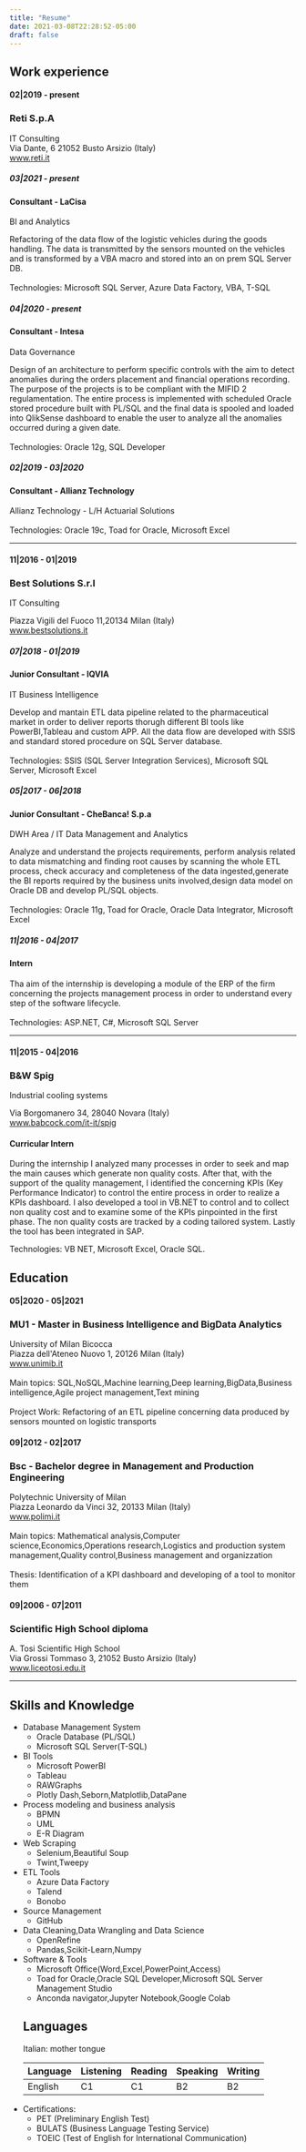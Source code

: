 ```yaml
---
title: "Resume"
date: 2021-03-08T22:28:52-05:00
draft: false
---
```


<h2>Work experience</h2>


<h4>02|2019 - present</h4>
<h3>Reti S.p.A</h3>
IT Consulting
<br>Via Dante, 6 21052 Busto Arsizio (Italy)
<br><a href="https://www.reti.it/">www.reti.it</a>

<h5>03|2021 - present</h5>
<h4>Consultant - LaCisa</h4>
BI and Analytics

Refactoring of the data flow of the logistic vehicles during the goods handling. The data is transmitted by the sensors mounted on the vehicles and is transformed by a VBA macro and stored into an on prem SQL Server DB.
<br>
<br>Technologies: Microsoft SQL Server, Azure Data Factory, VBA, T-SQL

<h5>04|2020 - present</h5>
<h4>Consultant - Intesa</h4>
Data Governance

Design of an architecture to perform specific controls with the aim to detect anomalies during the orders placement and financial operations recording. The purpose of the projects is to be compliant with the MIFID 2 regulamentation.
The entire process is implemented with scheduled Oracle stored procedure built with PL/SQL and the final data is spooled and loaded into QlikSense dashboard to enable the user to analyze all the anomalies occurred during a given date.
<br>
<br>Technologies: Oracle 12g, SQL Developer

<h5>02|2019 - 03|2020</h5>
<h4>Consultant - Allianz Technology</h4>
Allianz Technology - L/H Actuarial Solutions


<br>
<br>Technologies: Oracle 19c, Toad for Oracle, Microsoft Excel

---

<h4>11|2016 - 01|2019</h4>
<h3>Best Solutions S.r.l</h3>
IT Consulting

Piazza Vigili del Fuoco 11,20134 Milan (Italy)
<br><a href="https://www.bestsolutions.it/">www.bestsolutions.it</a>

<h5>07|2018 - 01|2019</h5>
<h4>Junior Consultant - IQVIA</h4>
IT Business Intelligence

Develop and mantain ETL data pipeline related to the pharmaceutical market in order to deliver reports thorugh different BI tools like PowerBI,Tableau and custom APP.
All the data flow are developed with SSIS and standard stored procedure on SQL Server database.
<br>
<br>Technologies: SSIS (SQL Server Integration Services), Microsoft SQL Server, Microsoft Excel

<h5>05|2017 - 06|2018</h5>
<h4>Junior Consultant - CheBanca! S.p.a</h4>
DWH Area / IT Data Management and Analytics

Analyze and understand the projects requirements, perform analysis related to data mismatching and finding root causes by scanning the whole ETL process, check accuracy and completeness of the data ingested,generate the BI reports required by the business units involved,design data model on Oracle DB and develop PL/SQL objects.
<br>
<br>Technologies: Oracle 11g, Toad for Oracle, Oracle Data Integrator, Microsoft Excel

<h5>11|2016 - 04|2017</h5>
<h4>Intern</h4>
Tha aim of the internship is developing a module of the ERP of the firm concerning the projects management process in order to understand every step of the software lifecycle. 
<br>
<br>Technologies: ASP.NET, C#, Microsoft SQL Server

---
<h4>11|2015 - 04|2016</h4>
<h3>B&W Spig</h3>
Industrial cooling systems

Via Borgomanero 34, 28040 Novara (Italy)
<br><a href="https://www.babcock.com/it-it/spig">www.babcock.com/it-it/spig</a>

<h4>Curricular Intern</h4>
During the internship I analyzed many processes in order to seek and map the main causes which generate non quality costs. After that, with the support of the quality management, I identified the concerning KPIs (Key Performance Indicator) to control the entire process in order to realize a KPIs dashboard. I also developed a tool in VB.NET to control and to collect non quality cost and to examine some of the KPIs pinpointed in the first phase. The non quality costs are tracked by a coding tailored system. Lastly the tool has been integrated in SAP.

Technologies: VB NET, Microsoft Excel, Oracle SQL.

<h2>Education</h2>

<h4>05|2020 - 05|2021</h4>
<h3>MU1 - Master in Business Intelligence and BigData Analytics</h3>
University of Milan Bicocca
<br>Piazza dell'Ateneo Nuovo 1, 20126 Milan (Italy)
<br><a href="https://www.unimib.it">www.unimib.it</a>
<br>
<br>Main topics: SQL,NoSQL,Machine learning,Deep learning,BigData,Business intelligence,Agile project management,Text mining
<br>
<br>Project Work: Refactoring of an ETL pipeline concerning data produced by sensors mounted on logistic transports

<h4>09|2012 - 02|2017</h4>
<h3>Bsc - Bachelor degree in Management and Production Engineering</h3>
Polytechnic University of Milan
<br>Piazza Leonardo da Vinci 32, 20133 Milan (Italy)
<br><a href="https://www.polimi.it">www.polimi.it</a>
<br>
<br>Main topics: Mathematical analysis,Computer science,Economics,Operations research,Logistics and production system management,Quality control,Business management and organizzation
<br>
<br>Thesis: Identification of a KPI dashboard and developing of a tool to monitor them

<h4>09|2006 - 07|2011</h4>
<h3>Scientific High School diploma</h3>
A. Tosi Scientific High School
<br>Via Grossi Tommaso 3, 21052 Busto Arsizio (Italy)
<br><a href="https://www.liceotosi.edu.it/">www.liceotosi.edu.it</a>

---
<h2>Skills and Knowledge</h2>
<ul>
<li>Database Management System
<ul>
<li>Oracle Database (PL/SQL)</li>
<li>Microsoft SQL Server(T-SQL)</li>
</ul></li>
<li>BI Tools
<ul>
<li>Microsoft PowerBI</li>
<li>Tableau</li>
<li>RAWGraphs</li>
<li>Plotly Dash,Seborn,Matplotlib,DataPane</li>
</ul></li>
<li>Process modeling and business analysis
<ul>
<li>BPMN</li>
<li>UML</li>
<li>E-R Diagram</li>
</ul></li>  
<li>Web Scraping
<ul>
<li>Selenium,Beautiful Soup</li>
<li>Twint,Tweepy</li>
</ul></li>
<li>ETL Tools
<ul>
<li>Azure Data Factory</li>
<li>Talend</li>
<li>Bonobo</li>
</ul></li>
<li>Source Management
<ul>
<li>GitHub</li>
</ul></li>
<li>Data Cleaning,Data Wrangling and Data Science
<ul>
<li>OpenRefine</li>
<li>Pandas,Scikit-Learn,Numpy</li>
</ul></li>
<li>Software & Tools
<ul>
<li>Microsoft Office(Word,Excel,PowerPoint,Access)</li>
<li>Toad for Oracle,Oracle SQL Developer,Microsoft SQL Server Management Studio</li>
<li>Anconda navigator,Jupyter Notebook,Google Colab</li>
</ul></li>
 
<h2>Languages</h2>
 
Italian: mother tongue
  
| Language | Listening | Reading | Speaking | Writing |
| --- | ----------- | ----------- | ----------- | ----------- |
| English | C1 | C1 | B2 | B2 |

<li>Certifications:
<ul>
<li>PET (Preliminary English Test)</li>
<li>BULATS (Business Language Testing Service)</li>
<li>TOEIC (Test of English for International Communication)</li>
</ul></li>
